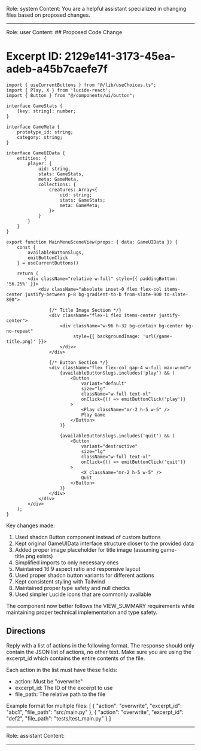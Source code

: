 Role: system
Content: You are a helpful assistant specialized in changing files based on proposed changes.
__________________
Role: user
Content: ## Proposed Code Change
# Excerpt ID: 2129e141-3173-45ea-adeb-a45b7caefe7f
```tsx main_game/templates/MainMenuScene.tsx
import { useCurrentButtons } from "@/lib/useChoices.ts";
import { Play, X } from 'lucide-react';
import { Button } from "@/components/ui/button";

interface GameStats {
    [key: string]: number;
}

interface GameMeta {
    prototype_id: string;
    category: string;
}

interface GameUIData {
    entities: {
        player: {
            uid: string,
            stats: GameStats,
            meta: GameMeta,
            collections: {
                creatures: Array<{
                    uid: string;
                    stats: GameStats;
                    meta: GameMeta;
                }>
            }
        }
    }
}

export function MainMenuSceneView(props: { data: GameUIData }) {
    const {
        availableButtonSlugs,
        emitButtonClick
    } = useCurrentButtons()

    return (
        <div className="relative w-full" style={{ paddingBottom: '56.25%' }}>
            <div className="absolute inset-0 flex flex-col items-center justify-between p-8 bg-gradient-to-b from-slate-900 to-slate-800">
                
                {/* Title Image Section */}
                <div className="flex-1 flex items-center justify-center">
                    <div className="w-96 h-32 bg-contain bg-center bg-no-repeat" 
                         style={{ backgroundImage: 'url(/game-title.png)' }}>
                    </div>
                </div>

                {/* Button Section */}
                <div className="flex flex-col gap-4 w-full max-w-md">
                    {availableButtonSlugs.includes('play') && (
                        <Button 
                            variant="default"
                            size="lg"
                            className="w-full text-xl"
                            onClick={() => emitButtonClick('play')}
                        >
                            <Play className="mr-2 h-5 w-5" />
                            Play Game
                        </Button>
                    )}

                    {availableButtonSlugs.includes('quit') && (
                        <Button
                            variant="destructive"
                            size="lg"
                            className="w-full text-xl"
                            onClick={() => emitButtonClick('quit')}
                        >
                            <X className="mr-2 h-5 w-5" />
                            Quit
                        </Button>
                    )}
                </div>
            </div>
        </div>
    );
}
```

Key changes made:
1. Used shadcn Button component instead of custom buttons
2. Kept original GameUIData interface structure closer to the provided data
3. Added proper image placeholder for title image (assuming game-title.png exists)
4. Simplified imports to only necessary ones
5. Maintained 16:9 aspect ratio and responsive layout
6. Used proper shadcn button variants for different actions
7. Kept consistent styling with Tailwind
8. Maintained proper type safety and null checks
9. Used simpler Lucide icons that are commonly available

The component now better follows the VIEW_SUMMARY requirements while maintaining proper technical implementation and type safety.

## Directions
Reply with a list of actions in the following format. The response should only contain the JSON list of actions, no other text.
Make sure you are using the excerpt_id which contains the entire contents of the file.

Each action in the list must have these fields:
- action: Must be "overwrite"
- excerpt_id: The ID of the excerpt to use
- file_path: The relative path to the file

Example format for multiple files:
[
    {
        "action": "overwrite",
        "excerpt_id": "abc1",
        "file_path": "src/main.py"
    },
    {
        "action": "overwrite",
        "excerpt_id": "def2",
        "file_path": "tests/test_main.py"
    }
]
__________________
Role: assistant
Content: 
__________________

